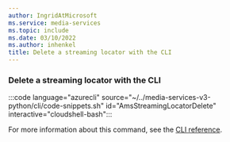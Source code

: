 ```yaml
---
author: IngridAtMicrosoft
ms.service: media-services
ms.topic: include
ms.date: 03/10/2022
ms.author: inhenkel
title: Delete a streaming locator with the CLI
---
```


### Delete a streaming locator with the CLI

:::code language="azurecli" source="~/../media-services-v3-python/cli/code-snippets.sh" id="AmsStreamingLocatorDelete" interactive="cloudshell-bash":::

For more information about this command, see the [CLI reference](/cli/azure/ams/streaming-locator?view=azure-cli-latest#az-ams-streaming-locator-delete).
